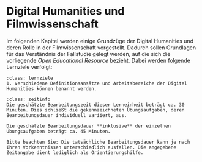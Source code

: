 #  Digital Humanities und Filmwissenschaft
Im folgenden Kapitel werden einige Grundzüge der Digital Humanities und deren Rolle in der Filmwissenschaft vorgestellt. Dadurch sollen Grundlagen für das Verständnis der Fallstudie gelegt werden, auf die sich die vorliegende _Open Educational Resource_ bezieht. Dabei werden folgende Lernziele verfolgt:

```{admonition} Grundzüge der Digital Humanities und deren Rolle in der Filmwissenschaft
:class: lernziele
1. Verschiedene Definitionsansätze und Arbeitsbereiche der Digital Humanities können benannt werden.
```

```{admonition} Bearbeitungszeit
:class: zeitinfo
Die geschätzte Bearbeitungszeit dieser Lerneinheit beträgt ca. 30 Minuten. Dies schließt die gekennzeichneten Übungsaufgaben, deren Bearbeitungsdauer individuell variiert, aus. 

Die geschätzte Bearbeitungsdauer **inklusive** der einzelnen Übungsaufgaben beträgt ca. 45 Minuten.

Bitte beachten Sie: Die tatsächliche Bearbeitungsdauer kann je nach Ihren Vorkenntnissen unterschiedlich ausfallen. Die angegebene Zeitangabe dient lediglich als Orientierungshilfe.
``` 